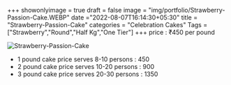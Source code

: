 +++
showonlyimage = true
draft = false
image = "img/portfolio/Strawberry-Passion-Cake.WEBP"
date ="2022-08-07T16:14:30+05:30"
title = "Strawberry-Passion-Cake"
categories = "Celebration Cakes"
Tags = ["Strawberry","Round","Half Kg","One Tier"]
+++
price : ₹450 per pound
<!--more-->
![Strawberry-Passion-Cake](/img/portfolio/Strawberry-Passion-Cake.WEBP)
* 1 pound cake price serves 8-10 persons : 450
* 2 pound cake price serves 10-20 persons : 900
* 3 pound cake price serves 20-30 persons : 1350
